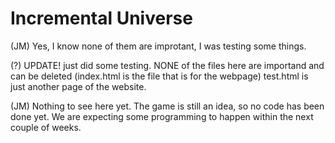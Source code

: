 # Incremental Universe
(JM) Yes, I know none of them are improtant, I was testing some things.

(?) UPDATE! just did some testing. NONE of the files here are importand and can be deleted (index.html is the file that is for the webpage) test.html is just another page of the website.

(JM) Nothing to see here yet. 
The game is still an idea, so no code has been done yet.
We are expecting some programming to happen within the next couple of weeks.
